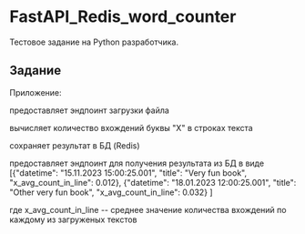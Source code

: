 # FastAPI_Redis_word_counter
Тестовое задание на Python разработчика.

## Задание
Приложение:

предоставляет эндпоинт загрузки файла

вычисляет количество вхождений буквы "Х" в строках текста

сохраняет результат в БД (Redis)

предоставляет эндпоинт для получения результата из БД в виде [{"datetime": "15.11.2023 15:00:25.001", "title": "Very fun book", "x_avg_count_in_line": 0.012}, {"datetime": "18.01.2023 12:00:25.001", "title": "Other very fun book", "x_avg_count_in_line": 0.032} ]

где x_avg_count_in_line -- среднее значение количества вхождений по каждому из загруженых текстов
